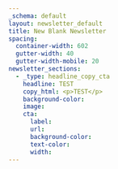 ```yaml
---
_schema: default
layout: newsletter_default
title: New Blank Newsletter
spacing:
  container-width: 602
  gutter-width: 40
  gutter-width-mobile: 20
newsletter_sections:
  - _type: headline_copy_cta
    headline: TEST
    copy_html: <p>TEST</p>
    background-color:
    image:
    cta:
      label:
      url:
      background-color:
      text-color:
      width:
---
```

